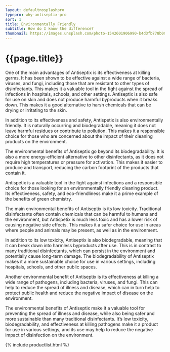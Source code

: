 ```yaml
---
layout: defaultnosplashpro
typepro: why-antiseptix-pro
sort: 1
title: Environmentally Friendly
subtitle: How do I know the difference?
thumbnail: https://images.unsplash.com/photo-1542601906990-b4d3fb778b09?ixlib=rb-4.0.3&ixid=MnwxMjA3fDB8MHxwaG90by1wYWdlfHx8fGVufDB8fHx8&auto=format&fit=crop&w=2213&q=80
---
```

# {{page.title}}

One of the main advantages of Antiseptix is its effectiveness at killing germs. It has been shown to be effective against a wide range of bacteria, viruses, and fungi, including those that are resistant to other types of disinfectants. This makes it a valuable tool in the fight against the spread of infections in hospitals, schools, and other settings.
Antiseptix is also safe for use on skin and does not produce harmful byproducts when it breaks down. This makes it a good alternative to harsh chemicals that can be drying or irritating to the skin.

In addition to its effectiveness and safety, Antispetix is also environmentally friendly. It is naturally occurring and biodegradable, meaning it does not leave harmful residues or contribute to pollution. This makes it a responsible choice for those who are concerned about the impact of their cleaning products on the environment.

The environmental benefits of Antiseptix go beyond its biodegradability. It is also a more energy-efficient alternative to other disinfectants, as it does not require high temperatures or pressure for activation. This makes it easier to produce and transport, reducing the carbon footprint of the products that contain it.

Antispetix is a valuable tool in the fight against infections and a responsible choice for those looking for an environmentally friendly cleaning product. Its effectiveness, safety, and eco-friendliness make it a prime example of the benefits of green chemistry.

The main environmental benefits of Antiseptix is its low toxicity. Traditional disinfectants often contain chemicals that can be harmful to humans and the environment, but Antispetix is much less toxic and has a lower risk of causing negative side effects. This makes it a safer choice for use in areas where people and animals may be present, as well as in the environment.

In addition to its low toxicity, Antiseptix is also biodegradable, meaning that it can break down into harmless byproducts after use. This is in contrast to many traditional disinfectants, which can persist in the environment and potentially cause long-term damage. The biodegradability of Antiseptix makes it a more sustainable choice for use in various settings, including hospitals, schools, and other public spaces.

Another environmental benefit of Antiseptix is its effectiveness at killing a wide range of pathogens, including bacteria, viruses, and fungi. This can help to reduce the spread of illness and disease, which can in turn help to protect public health and reduce the negative impact of disease on the environment. 

The environmental benefits of Antiseptix make it a valuable tool for preventing the spread of illness and disease, while also being safer and more sustainable than many traditional disinfectants. It’s low toxicity, biodegradability, and effectiveness at killing pathogens make it a product for use in various settings, and its use may help to reduce the negative impact of disinfection on the environment.

{% include productlist.html %}